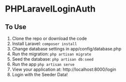# PHPLaravelLoginAuth

## To Use
1. Clone the repo or download the code
2. Install Laravel: `composer install`
3. Change database settings in app/config/database.php
4. Run the migration: `php artisan migrate`
5. Seed the database: `php artisan db:seed`
6. Run the app `php artisan serve`
6. View your application at: http://localhost:8000/login
7. Login with the Seeder Data!
